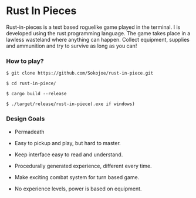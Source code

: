 # Rust In Pieces


Rust-in-pieces is a text based roguelike game played in the terminal. I is developed using the rust programming language. 
The game takes place in a lawless wasteland where anything can happen. Collect equipment, supplies and ammunition and try to survive as long as you can!



### How to play?

```
$ git clone https://github.com/Sokojoe/rust-in-piece.git

$ cd rust-in-piece/

$ cargo build --release

$ ./target/release/rust-in-piece(.exe if windows)

```



### Design Goals

* Permadeath 

* Easy to pickup and play, but hard to master.

* Keep interface easy to read and understand.

* Procedurally generated experience, different every time.

* Make exciting combat system for turn based game.

* No experience levels, power is based on equipment.
